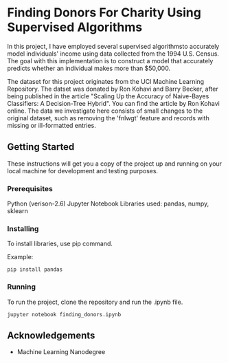 # Finding Donors For Charity Using Supervised Algorithms

In this project, I have employed several supervised algorithmsto accurately model individuals' income using data collected from the 1994 U.S. Census. The goal with this implementation is to construct a model that accurately predicts whether an individual makes more than $50,000.

The dataset for this project originates from the UCI Machine Learning Repository. The datset was donated by Ron Kohavi and Barry Becker, after being published in the article "Scaling Up the Accuracy of Naive-Bayes Classifiers: A Decision-Tree Hybrid". You can find the article by Ron Kohavi online. The data we investigate here consists of small changes to the original dataset, such as removing the 'fnlwgt' feature and records with missing or ill-formatted entries.

## Getting Started

These instructions will get you a copy of the project up and running on your local machine for development and testing purposes.

### Prerequisites

Python (verison-2.6)
Jupyter Notebook
Libraries used: pandas, numpy, sklearn

### Installing

To install libraries, use pip command.

Example:

```
pip install pandas
```
### Running

To run the project, clone the repository and run the .ipynb file.

```
jupyter notebook finding_donors.ipynb
```

## Acknowledgements

- Machine Learning Nanodegree 
